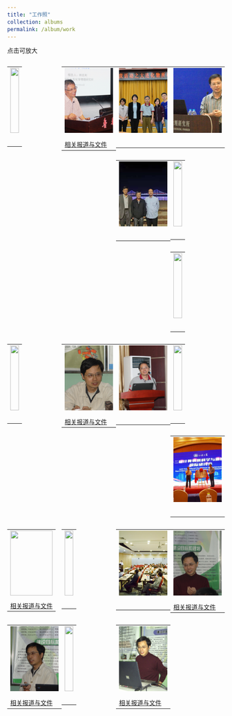 ```yaml
---
title: "工作照"
collection: albums
permalink: /album/work
---
```

点击可放大
<style>.gallery-img{height: 150px;object-fit: cover;margin-bottom: 8px;}</style>

<table style="float: left; width:25%; border:hidden; cellspacing:0; cellpadding:0"><tr><td><a href="../keli_photo/work/WeChat Image_20220519224600.jpg"><img class="gallery-img" src="../keli_photo/work/WeChat Image_20220519224600.jpg" width="100%"></a></td></tr><tr><td> <p>    </p></td></tr></table>
<table style="float: left; width:25%; border:hidden; cellspacing:0; cellpadding:0"><tr><td><a href="../keli_photo/work/2017.png"><img class="gallery-img" src="../keli_photo/work/2017.png" width="100%"></a></td></tr><tr><td> <a href="../docs/2017.pdf">相关报道与文件</a></td></tr></table>
<table style="float: left; width:25%; border:hidden; cellspacing:0; cellpadding:0"><tr><td><a href="../keli_photo/work/WeChat Image_20220519224930.jpg"><img class="gallery-img" src="../keli_photo/work/WeChat Image_20220519224930.jpg" width="100%"></a></td></tr><tr><td> <p>    </p></td></tr></table>
<table style="float: left; width:25%; border:hidden; cellspacing:0; cellpadding:0"><tr><td><a href="../keli_photo/work/韩克利.jpg"><img class="gallery-img" src="../keli_photo/work/韩克利.jpg" width="100%"></a></td></tr><tr><td> <p>    </p></td></tr></table>
<table style="float: left; width:25%; border:hidden; cellspacing:0; cellpadding:0"><tr><td><a href="../keli_photo/work/7ba0b3ba9cdccb925b34cb0595cf75c4.temp.jpg"><img class="gallery-img" src="../keli_photo/work/7ba0b3ba9cdccb925b34cb0595cf75c4.temp.jpg" width="100%"></a></td></tr><tr><td> <p>    </p></td></tr></table>
<table style="float: left; width:25%; border:hidden; cellspacing:0; cellpadding:0"><tr><td><a href="../keli_photo/work/IMG_2912.JPG"><img class="gallery-img" src="../keli_photo/work/IMG_2912.JPG" width="100%"></a></td></tr><tr><td> <p>    </p></td></tr></table>
<table style="float: left; width:25%; border:hidden; cellspacing:0; cellpadding:0"><tr><td><a href="../keli_photo/work/WeChat Image_20220519224704.jpg"><img class="gallery-img" src="../keli_photo/work/WeChat Image_20220519224704.jpg" width="100%"></a></td></tr><tr><td> <p>    </p></td></tr></table>
<table style="float: left; width:25%; border:hidden; cellspacing:0; cellpadding:0"><tr><td><a href="../keli_photo/work/WeChat Image_20220323135013.jpg"><img class="gallery-img" src="../keli_photo/work/WeChat Image_20220323135013.jpg" width="100%"></a></td></tr><tr><td> <p>    </p></td></tr></table>
<table style="float: left; width:25%; border:hidden; cellspacing:0; cellpadding:0"><tr><td><a href="../keli_photo/work/DSC01778.JPG"><img class="gallery-img" src="../keli_photo/work/DSC01778.JPG" width="100%"></a></td></tr><tr><td> <a href="../docs/DSC01778.pdf">相关报道与文件</a></td></tr></table>
<table style="float: left; width:25%; border:hidden; cellspacing:0; cellpadding:0"><tr><td><a href="../keli_photo/work/2013.JPG"><img class="gallery-img" src="../keli_photo/work/2013.JPG" width="100%"></a></td></tr><tr><td> <p>    </p></td></tr></table>
<table style="float: left; width:25%; border:hidden; cellspacing:0; cellpadding:0"><tr><td><a href="../keli_photo/work/MG_5742.jpg"><img class="gallery-img" src="../keli_photo/work/MG_5742.jpg" width="100%"></a></td></tr><tr><td> <p>    </p></td></tr></table>
<table style="float: left; width:25%; border:hidden; cellspacing:0; cellpadding:0"><tr><td><a href="../keli_photo/work/微信图片_20220323131413.jpg"><img class="gallery-img" src="../keli_photo/work/微信图片_20220323131413.jpg" width="100%"></a></td></tr><tr><td> <p>    </p></td></tr></table>
<table style="float: left; width:25%; border:hidden; cellspacing:0; cellpadding:0"><tr><td><a href="../keli_photo/work/1.jpg"><img class="gallery-img" src="../keli_photo/work/1.jpg" width="100%"></a></td></tr><tr><td> <a href="../docs/1.pdf">相关报道与文件</a></td></tr></table>
<table style="float: left; width:25%; border:hidden; cellspacing:0; cellpadding:0"><tr><td><a href="../keli_photo/work/WeChat Image_20220519224856.jpg"><img class="gallery-img" src="../keli_photo/work/WeChat Image_20220519224856.jpg" width="100%"></a></td></tr><tr><td> <p>    </p></td></tr></table>
<table style="float: left; width:25%; border:hidden; cellspacing:0; cellpadding:0"><tr><td><a href="../keli_photo/work/会议现场.jpg"><img class="gallery-img" src="../keli_photo/work/会议现场.jpg" width="100%"></a></td></tr><tr><td> <p>    </p></td></tr></table>
<table style="float: left; width:25%; border:hidden; cellspacing:0; cellpadding:0"><tr><td><a href="../keli_photo/work/DSC01700.JPG"><img class="gallery-img" src="../keli_photo/work/DSC01700.JPG" width="100%"></a></td></tr><tr><td> <a href="../docs/DSC01700.pdf">相关报道与文件</a></td></tr></table>
<table style="float: left; width:25%; border:hidden; cellspacing:0; cellpadding:0"><tr><td><a href="../keli_photo/work/DSC01762.JPG"><img class="gallery-img" src="../keli_photo/work/DSC01762.JPG" width="100%"></a></td></tr><tr><td> <a href="../docs/DSC01762.pdf">相关报道与文件</a></td></tr></table>
<table style="float: left; width:25%; border:hidden; cellspacing:0; cellpadding:0"><tr><td><a href="../keli_photo/work/WeChat Image_20220519230132.jpg"><img class="gallery-img" src="../keli_photo/work/WeChat Image_20220519230132.jpg" width="100%"></a></td></tr><tr><td> <p>    </p></td></tr></table>
<table style="float: left; width:25%; border:hidden; cellspacing:0; cellpadding:0"><tr><td><a href="../keli_photo/work/2005.JPG"><img class="gallery-img" src="../keli_photo/work/2005.JPG" width="100%"></a></td></tr><tr><td> <a href="../docs/2005.pdf">相关报道与文件</a></td></tr></table>
